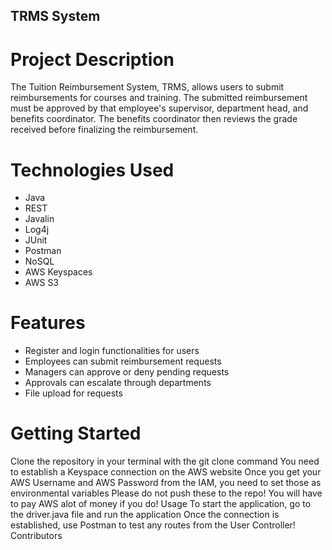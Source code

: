 ## TRMS System
# Project Description
The Tuition Reimbursement System, TRMS, allows users to submit reimbursements for courses and training. The submitted reimbursement must be approved by that employee's supervisor, department head, and benefits coordinator. The benefits coordinator then reviews the grade received before finalizing the reimbursement.

# Technologies Used
* Java
* REST
* Javalin
* Log4j
* JUnit
* Postman
* NoSQL
* AWS Keyspaces
* AWS S3

# Features
* Register and login functionalities for users
* Employees can submit reimbursement requests
* Managers can approve or deny pending requests
* Approvals can escalate through departments
* File upload for requests




# Getting Started
Clone the repository in your terminal with the git clone <repository url> command
You need to establish a Keyspace connection on the AWS website
Once you get your AWS Username and AWS Password from the IAM, you need to set those as environmental variables
Please do not push these to the repo! You will have to pay AWS alot of money if you do!
Usage
To start the application, go to the driver.java file and run the application
Once the connection is established, use Postman to test any routes from the User Controller!
Contributors
